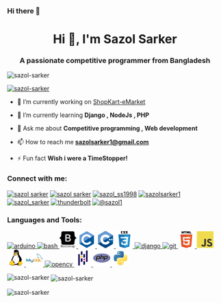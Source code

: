 ### Hi there 👋

<h1 align="center">Hi 👋, I'm Sazol Sarker</h1>
<h3 align="center">A passionate competitive programmer from Bangladesh</h3>

<p align="left"> <img src="https://komarev.com/ghpvc/?username=sazol-sarker&label=Profile%20views&color=0e75b6&style=flat" alt="sazol-sarker" /> </p>

<p align="left"> <a href="https://github.com/ryo-ma/github-profile-trophy"><img src="https://github-profile-trophy.vercel.app/?username=sazol-sarker" alt="sazol-sarker" /></a> </p>

- 🔭 I’m currently working on [ShopKart-eMarket](https://github.com/Sazol-Sarker/ShopKart-eMarket.git)

- 🌱 I’m currently learning **Django , NodeJs , PHP**

- 💬 Ask me about **Competitive programming , Web development**

- 📫 How to reach me **sazolsarker1@gmail.com**

- ⚡ Fun fact **Wish i were a TimeStopper!**

<h3 align="left">Connect with me:</h3>
<p align="left">
<a href="https://linkedin.com/in/sazol sarker" target="blank"><img align="center" src="https://raw.githubusercontent.com/rahuldkjain/github-profile-readme-generator/master/src/images/icons/Social/linked-in-alt.svg" alt="sazol sarker" height="30" width="40" /></a>
<a href="https://kaggle.com/sazol sarker" target="blank"><img align="center" src="https://raw.githubusercontent.com/rahuldkjain/github-profile-readme-generator/master/src/images/icons/Social/kaggle.svg" alt="sazol sarker" height="30" width="40" /></a>
<a href="https://www.codechef.com/users/sazol_ss1998" target="blank"><img align="center" src="https://cdn.jsdelivr.net/npm/simple-icons@3.1.0/icons/codechef.svg" alt="sazol_ss1998" height="30" width="40" /></a>
<a href="https://www.hackerrank.com/sazolsarker1" target="blank"><img align="center" src="https://raw.githubusercontent.com/rahuldkjain/github-profile-readme-generator/master/src/images/icons/Social/hackerrank.svg" alt="sazolsarker1" height="30" width="40" /></a>
<a href="https://codeforces.com/profile/sazol_sarker" target="blank"><img align="center" src="https://raw.githubusercontent.com/rahuldkjain/github-profile-readme-generator/master/src/images/icons/Social/codeforces.svg" alt="sazol_sarker" height="30" width="40" /></a>
<a href="https://www.leetcode.com/thunderbolt" target="blank"><img align="center" src="https://raw.githubusercontent.com/rahuldkjain/github-profile-readme-generator/master/src/images/icons/Social/leet-code.svg" alt="thunderbolt" height="30" width="40" /></a>
<a href="https://www.hackerearth.com/@sazol1" target="blank"><img align="center" src="https://raw.githubusercontent.com/rahuldkjain/github-profile-readme-generator/master/src/images/icons/Social/hackerearth.svg" alt="@sazol1" height="30" width="40" /></a>
</p>

<h3 align="left">Languages and Tools:</h3>
<p align="left"> <a href="https://www.arduino.cc/" target="_blank" rel="noreferrer"> <img src="https://cdn.worldvectorlogo.com/logos/arduino-1.svg" alt="arduino" width="40" height="40"/> </a> <a href="https://www.gnu.org/software/bash/" target="_blank" rel="noreferrer"> <img src="https://www.vectorlogo.zone/logos/gnu_bash/gnu_bash-icon.svg" alt="bash" width="40" height="40"/> </a> <a href="https://getbootstrap.com" target="_blank" rel="noreferrer"> <img src="https://raw.githubusercontent.com/devicons/devicon/master/icons/bootstrap/bootstrap-plain-wordmark.svg" alt="bootstrap" width="40" height="40"/> </a> <a href="https://www.cprogramming.com/" target="_blank" rel="noreferrer"> <img src="https://raw.githubusercontent.com/devicons/devicon/master/icons/c/c-original.svg" alt="c" width="40" height="40"/> </a> <a href="https://www.w3schools.com/cpp/" target="_blank" rel="noreferrer"> <img src="https://raw.githubusercontent.com/devicons/devicon/master/icons/cplusplus/cplusplus-original.svg" alt="cplusplus" width="40" height="40"/> </a> <a href="https://www.w3schools.com/css/" target="_blank" rel="noreferrer"> <img src="https://raw.githubusercontent.com/devicons/devicon/master/icons/css3/css3-original-wordmark.svg" alt="css3" width="40" height="40"/> </a> <a href="https://www.djangoproject.com/" target="_blank" rel="noreferrer"> <img src="https://cdn.worldvectorlogo.com/logos/django.svg" alt="django" width="40" height="40"/> </a> <a href="https://git-scm.com/" target="_blank" rel="noreferrer"> <img src="https://www.vectorlogo.zone/logos/git-scm/git-scm-icon.svg" alt="git" width="40" height="40"/> </a> <a href="https://www.w3.org/html/" target="_blank" rel="noreferrer"> <img src="https://raw.githubusercontent.com/devicons/devicon/master/icons/html5/html5-original-wordmark.svg" alt="html5" width="40" height="40"/> </a> <a href="https://developer.mozilla.org/en-US/docs/Web/JavaScript" target="_blank" rel="noreferrer"> <img src="https://raw.githubusercontent.com/devicons/devicon/master/icons/javascript/javascript-original.svg" alt="javascript" width="40" height="40"/> </a> <a href="https://www.linux.org/" target="_blank" rel="noreferrer"> <img src="https://raw.githubusercontent.com/devicons/devicon/master/icons/linux/linux-original.svg" alt="linux" width="40" height="40"/> </a> <a href="https://www.mysql.com/" target="_blank" rel="noreferrer"> <img src="https://raw.githubusercontent.com/devicons/devicon/master/icons/mysql/mysql-original-wordmark.svg" alt="mysql" width="40" height="40"/> </a> <a href="https://opencv.org/" target="_blank" rel="noreferrer"> <img src="https://www.vectorlogo.zone/logos/opencv/opencv-icon.svg" alt="opencv" width="40" height="40"/> </a> <a href="https://pandas.pydata.org/" target="_blank" rel="noreferrer"> <img src="https://raw.githubusercontent.com/devicons/devicon/2ae2a900d2f041da66e950e4d48052658d850630/icons/pandas/pandas-original.svg" alt="pandas" width="40" height="40"/> </a> <a href="https://www.php.net" target="_blank" rel="noreferrer"> <img src="https://raw.githubusercontent.com/devicons/devicon/master/icons/php/php-original.svg" alt="php" width="40" height="40"/> </a> <a href="https://www.python.org" target="_blank" rel="noreferrer"> <img src="https://raw.githubusercontent.com/devicons/devicon/master/icons/python/python-original.svg" alt="python" width="40" height="40"/> </a> </p>

<p><img align="left" src="https://github-readme-stats.vercel.app/api/top-langs?username=sazol-sarker&show_icons=true&locale=en&layout=compact" alt="sazol-sarker" /></p>

<p>&nbsp;<img align="center" src="https://github-readme-stats.vercel.app/api?username=sazol-sarker&show_icons=true&locale=en" alt="sazol-sarker" /></p>

<p><img align="center" src="https://github-readme-streak-stats.herokuapp.com/?user=sazol-sarker&" alt="sazol-sarker" /></p>

